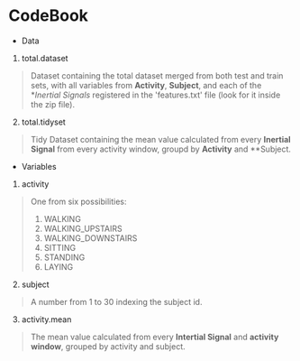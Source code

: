 # CodeBook

* Data

1. total.dataset

> Dataset containing the total dataset merged from both test and train sets, with all variables from **Activity**, **Subject**, and each of the **Inertial Signals* registered in the 'features.txt' file (look for it inside the zip file).

2. total.tidyset

> Tidy Dataset containing the mean value calculated from every **Inertial Signal** from every activity window, groupd by **Activity** and **Subject.

* Variables

1. activity

> One from six possibilities: 
> 1. WALKING
> 2. WALKING_UPSTAIRS
> 3. WALKING_DOWNSTAIRS
> 4. SITTING
> 5. STANDING
> 6. LAYING

2. subject

> A number from 1 to 30 indexing the subject id.

3. activity.mean

> The mean value calculated from every **Intertial Signal** and **activity window**, grouped by activity and subject.